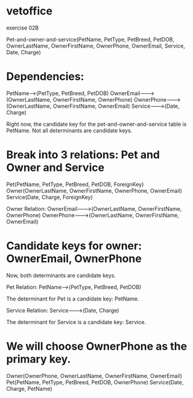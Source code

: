 # vetoffice
exercise 02B

Pet-and-owner-and-service(PetName, PetType, PetBreed, PetDOB, OwnerLastName, OwnerFirstName, OwnerPhone, OwnerEmail, Service, Date, Charge)

# Dependencies:
PetName-->(PetType, PetBreed, PetDOB)
OwnerEmail--->(OwnerLastName, OwnerFirstName, OwnerPhone)
OwnerPhone--->(OwnerLastName, OwnerFirstName, OwnerEmail)
Service--->(Date, Charge)

Right now, the candidate key for the pet-and-owner-and-service table is PetName. Not all determinants are candidate keys.

# Break into 3 relations: Pet and Owner and Service
Pet(PetName, PetType, PetBreed, PetDOB, ForeignKey)
Owner(OwnerLastName, OwnerFirstName, OwnerPhone, OwnerEmail)
Service(Date, Charge, ForeignKey)

Owner Relation:
OwnerEmail--->(OwnerLastName, OwnerFirstName, OwnerPhone)
OwnerPhone--->(OwnerLastName, OwnerFirstName, OwnerEmail)

# Candidate keys for owner: OwnerEmail, OwnerPhone
Now, both determinants are candidate keys.

Pet Relation:
PetName-->(PetType, PetBreed, PetDOB)

The determinant for Pet is a candidate key: PetName.

Service Relation:
Service--->(Date, Charge)

The determinant for Service is a candidate key: Service.

# We will choose OwnerPhone as the primary key. 

Owner(OwnerPhone, OwnerLastName, OwnerFirstName, OwnerEmail)
Pet(PetName, PetType, PetBreed, PetDOB, OwnerPhone)
Service(Date, Charge, PetName)

